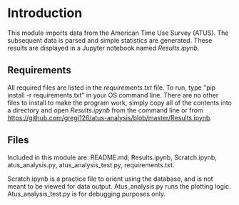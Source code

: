 # Introduction

This module imports data from the American Time Use Survey (ATUS). The subsequent data is parsed and simple statistics are generated. These results are displayed in a Jupyter notebook named *Results.ipynb*.

## Requirements

All required files are listed in the *requirements.txt* file. To run, type "pip install -r requirements.txt" in your OS command line. There are no other files to install to make the program work, simply copy all of the contents into a directory and open *Results.ipynb* from the command line or from <https://github.com/gregj126/atus-analysis/blob/master/Results.ipynb>.

## Files

Included in this module are: README.md; Results.ipynb, Scratch.ipynb, atus\_analysis.py, atus\_analysis\_test.py, requirements.txt.

Scratch.ipynb is a practice file to orient using the database, and is not meant to be viewed for data output. Atus\_analysis.py runs the plotting logic. Atus\_analysis\_test.py is for debugging purposes only.

